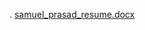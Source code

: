 .
[samuel_prasad_resume.docx](https://github.com/samueljohnprasad/fetch-github-commits/files/12790787/samuel_prasad_resume.docx)
